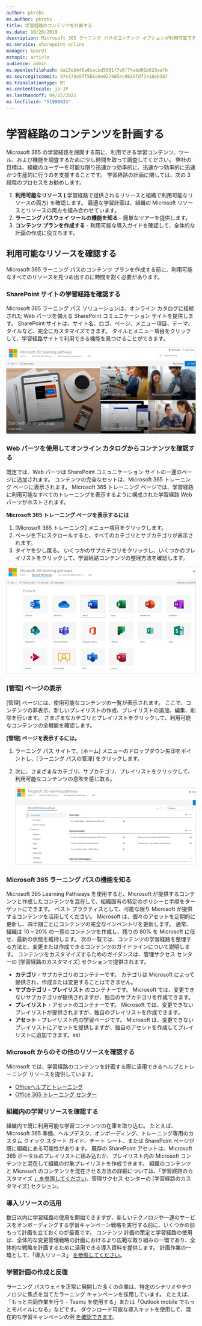 ```yaml
---
author: pkrebs
ms.author: pkrebs
title: 学習経路のコンテンツを計画する
ms.date: 10/20/2019
description: Microsoft 365 ラーニング パスのコンテンツ オプションが利用可能です。
ms.service: sharepoint-online
manager: bpardi
mstopic: article
audience: admin
ms.openlocfilehash: da15ebb46a8cecbd5081f7e6f74abd01b629aafb
ms.sourcegitcommit: 97e175e5ff5b6a9e0274d5ec9b39fdf7e18eb387
ms.translationtype: MT
ms.contentlocale: ja-JP
ms.lasthandoff: 04/25/2021
ms.locfileid: "51999433"
---
```

# <a name="plan-your-learning-pathways-content"></a>学習経路のコンテンツを計画する
Microsoft 365 の学習経路を展開する前に、利用できる学習コンテンツ、ツール、および機能を調査するために少し時間を取って調査してください。 弊社の目標は、組織のユーザーを可能な限り迅速かつ効率的に、迅速かつ効率的に迅速かつ生産的に行うのを支援することです。 学習経路の計画に関しては、次の 3 段階のプロセスをお勧めします。

1. **利用可能なリソース (** 学習経路で提供されるリソースと組織で利用可能なリソースの両方) を確認します。 最適な学習計画は、組織の Microsoft リソースとリソースの両方を組み合わせています。
2. **ラーニング パスウェイ ツールの機能を知る** - 簡単なツアーを提供します。 
3. **コンテンツ プランを作成する** - 利用可能な導入ガイドを確認して、全体的な計画の作成に役立ちます。

## <a name="review-the-available-resources"></a>利用可能なリソースを確認する
Microsoft 365 ラーニング パスのコンテンツ プランを作成する前に、利用可能なすべてのリソースを見つめ出すのに時間を割く必要があります。  

### <a name="review-the-learning-pathways-sharepoint-site"></a>SharePoint サイトの学習経路を確認する
Microsoft 365 ラーニング パス ソリューションは、オンライン カタログに接続された Web パーツを備える SharePoint コミュニケーション サイトを提供します。 SharePoint サイトは、サイト名、ロゴ、ページ、メニュー項目、テーマ、タイルなど、完全にカスタマイズできます。 タイルとメニュー項目をクリックして、学習経路サイトで利用できる機能を見つけることができます。

![使用されている学習経路の写真。](media/cg-introducing.png)

### <a name="review-the-content-from-the-online-catalog-with-the-web-part"></a>Web パーツを使用してオンライン カタログからコンテンツを確認する
既定では、Web パーツは SharePoint コミュニケーション サイトの一連のページに追加されます。 コンテンツの完全なセットは、Microsoft 365 トレーニング ページに表示されます。 Microsoft 365 トレーニング ページでは、学習経路に利用可能なすべてのトレーニングを表示するように構成された学習経路 Web パーツがホストされます。 

**Microsoft 365 トレーニング ページを表示するには**
1. [Microsoft 365 トレーニング] メニュー項目をクリックします。 
1. ページを下にスクロールすると、すべてのカテゴリとサブカテゴリが表示されます。
2. タイヤを少し蹴る。 いくつかのサブカテゴリをクリックし、いくつかのプレイリストをクリックして、学習経路コンテンツの整理方法を確認します。 

![ウィンドウには、学習経路カテゴリのアイコンが表示されます。](media/cg-adminsuccesscenterplan_01.png)

### <a name="view-the-administration-page"></a>[管理] ページの表示
[管理] ページには、使用可能なコンテンツの一覧が表示されます。 ここで、コンテンツの非表示、新しいプレイリストの作成、プレイリストの追加、編集、削除を行います。 さまざまなカテゴリとプレイリストをクリックして、利用可能なコンテンツの全機能を確認します。 

**[管理] ページを表示するには。**
1. ラーニング パス サイトで、[ホーム] メニューのドロップダウン矢印をポイントし、[ラーニング パスの管理] をクリックします。  
2. 次に、さまざまなカテゴリ、サブカテゴリ、プレイリストをクリックして、利用可能なコンテンツの息吹を感じ取る。 

   ![サンプル パス オプション ウィンドウ。](media/cg-adminsuccesscenterplan_02.png)

### <a name="get-to-know-the-capabilities-of-microsoft-365-learning-pathways"></a>Microsoft 365 ラーニング パスの機能を知る
Microsoft 365 Learning Pathways を使用すると、Microsoft が提供するコンテンツと作成したコンテンツを混在して、組織固有の特定のポリシーと手順をターゲットにできます。 ベスト プラクティスとして、可能な限り Microsoft が提供するコンテンツを活用してください。 Microsoft は、個々のアセットを定期的に更新し、四半期ごとにコンテンツの完全なインベントリを更新します。 通常、組織は 10 ~ 20% の一意のコンテンツを作成し、残りの 80% を Microsoft に任せ、最新の状態を維持します。 次の一覧では、コンテンツの学習経路を整理する方法と、変更または作成できるコンテンツのガイドラインについて説明します。 コンテンツをカスタマイズするためのガイダンスは、管理サクセス センターの [学習経路のカスタマイズ] セクションで提供されます。

- **カテゴリ** - サブカテゴリのコンテナーです。 カテゴリは Microsoft によって提供され、作成または変更することはできません。
- **サブカテゴリ - プレイリスト** のコンテナーです。 Microsoft では、変更できないサブカテゴリが提供されますが、独自のサブカテゴリを作成できます。 
- **プレイリスト** - アセットのコンテナーです。 Microsoft では、変更できないプレイリストが提供されますが、独自のプレイリストを作成できます。  
- **アセット** - プレイリスト内の学習ページです。 Microsoft は、変更できないプレイリストにアセットを提供しますが、独自のアセットを作成してプレイリストに追加できます。est

### <a name="review-additional-resources-from-microsoft"></a>Microsoft からのその他のリソースを確認する
Microsoft では、学習経路のコンテンツを計画する際に活用できるヘルプとトレーニング リソースを提供しています。  

-  [Officeヘルプとトレーニング](https://support.office.com)
-  [Office 365 トレーニング センター](https://support.office.com/office-training-center)

### <a name="review-the-learning-resources-in-your-organization"></a>組織内の学習リソースを確認する
組織内で既に利用可能な学習コンテンツの在庫を取り込む。
たとえば、Microsoft 365 準備、ヘルプデスク、オンボーディング、トレーニング専用のカスタム クイック スタート ガイド、チート シート、または SharePoint ページが既に組織にある可能性があります。 既存の SharePoint アセットは、Microsoft 365 ポータルのプレイリストに組み込むか、プレイリスト内の Microsoft コンテンツと混在して組織の対象プレイリストを作成できます。 組織のコンテンツと Microsoft のコンテンツを混在させる方法の詳細については、「学習経路のカスタマイズ [」を参照してください](custom_overview.md)。管理サクセス センターの [学習経路のカスタマイズ] セクション。

### <a name="leverage-the-adoption-resources"></a>導入リソースの活用
数日以内に学習経路の使用を開始できますが、新しいテクノロジや一連のサービスをオンボーディングする学習キャンペーン戦略を実行する前に、いくつかの前もって計画を立ておくのが最善です。 コンテンツ 計画の策定と学習経路の使用は、全体的な変更管理戦略の計画におけるより広範な取り組みの一環であり、全体的な戦略を計画するために活用できる導入資料を提供します。 計画作業の一環として、「導入リソース」 [を参照してください](https://resources.techcommunity.microsoft.com/adoption/)。

### <a name="build-a-learning-plan-and-iterate"></a>学習計画の作成と反復 
ラーニング パスウェイを正常に展開した多くの企業は、特定のシナリオやテクノロジに焦点を当てたラーニング キャンペーンを採用しています。 たとえば、「もっと共同作業を行う - Teams を使用する」または「Outlook mobile でもっとモバイルになる」などです。 ダウンロード可能な導入キットを使用して、潜在的な学習キャンペーンの例 [を確認できます](https://teamworktools.azurewebsites.net/m365lp/m365lpadoptionkit.zip)。


 
